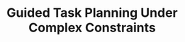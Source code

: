 ---
title: "Guided Task Planning Under Complex Constraints"
authors: Sepideh Nikookar, Paras Sakharkar, Baljinder Smagh, Sihem Amer-Yahia, Senjuti Basu Roy
collection: publications
category: conference
year: 2022
month: 12
venue: International Conference on Data Engineering (ICDE)
pdf: https://ieeexplore.ieee.org/stamp/stamp.jsp?arnumber=9835454&casa_token=JDIAXIn0aBkAAAAA:2ItBUw92RmMXnik-_K17JX0l1j_MJYQGl1r99m9Ii9rXXLesDmjwdflFr6Nmz0fmH-vQi6V4&tag=1
bibtex: |
    @inproceedings{nikookar2022guided,
    title={Guided task planning under complex constraints},
    author={Nikookar, Sepideh and Sakharkar, Paras and Smagh, Baljinder and Amer-Yahia, Sihem and Roy, Senjuti Basu},
    booktitle={2022 IEEE 38th International Conference on Data Engineering (ICDE)},
    pages={833--845},
    year={2022},
    organization={IEEE}
    }
---